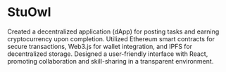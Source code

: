 # StuOwl
Created a decentralized application (dApp) for posting tasks and earning cryptocurrency upon completion. Utilized Ethereum smart contracts for secure transactions, Web3.js for wallet integration, and IPFS for decentralized storage. Designed a user-friendly interface with React, promoting collaboration and skill-sharing in a transparent environment.
